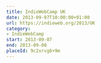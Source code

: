 ```yaml
---
title: IndieWebCamp UK
date: 2013-09-07T10:00:00+01:00
url: https://indieweb.org/2013/UK
category:
- IndieWebCamp
start: 2013-09-07
end: 2013-09-08
placeId: 9c2xrvg6+9m
---
```

